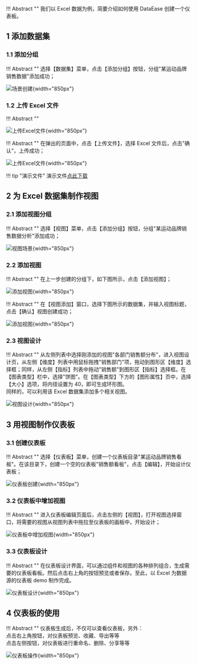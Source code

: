 
!!! Abstract ""
	我们以 Excel 数据为例，简要介绍如何使用 DataEase 创建一个仪表板。

## 1 添加数据集
### 1.1 添加分组

!!! Abstract ""
	选择【数据集】菜单，点击【添加分组】按钮，分组"某运动品牌销售数据"添加成功；

![场景创建](../../img/demo/添加分组.png){width="850px"}

### 1.2 上传 Excel 文件

!!! Abstract ""

![上传Excel文件](../../img/demo/添加excel数据集.png){width="850px"}

!!! Abstract ""
	在弹出的页面中，点击【上传文件】，选择 Excel 文件后，点击"确认"，上传成功；

![上传Excel文件](../../img/demo/上传excel文件.png){width="850px"}

!!! tip "演示文件"
	演示文件<a href="../sales_dashboard.xlsx" target="_blank">点此下载</a>

## 2 为 Excel 数据集制作视图
### 2.1 添加视图分组

!!! Abstract ""
	选择【视图】菜单，点击【添加分组】按钮，分组"某运动品牌销售数据分析"添加成功；

![视图场景](../../img/demo/添加视图分组.png){width="850px"}

### 2.2 添加视图

!!! Abstract ""
	在上一步创建的分组下，如下图所示，点击【添加视图】；

![添加视图](../../img/demo/添加视图.png){width="850px"}

!!! Abstract ""
	在【视图添加】窗口，选择下图所示的数据集，并输入视图标题，点击【确认】视图创建成功；

![添加视图](../../img/demo/选择数据集.png){width="850px"}

### 2.3 视图设计

!!! Abstract ""
	从左侧列表中选择刚添加的视图"各部门销售额分布"，进入视图设计页，从左侧【维度】列表中用鼠标拖拽"销售部门"项，拖动到图形区【维度】选择框；同样，从左侧【指标】列表中拖动"销售额"到图形区【指标】选择框。在【图表类型】栏中，选择"饼图"。在【图表类型】下方的【图形属性】页中，选择【大小】选项，将内径设置为 40，即可生成环形图。   
    同样的，可以利用该 Excel 数据集添加多个相关视图。

![视图设计](../../img/demo/视图设计.png){width="850px"}


## 3 用视图制作仪表板
### 3.1 创建仪表板

!!! Abstract ""
	选择【仪表板】菜单，创建一个仪表板目录"某运动品牌销售看板"。在该目录下，创建一个空的仪表板"销售额看板"，点击【编辑】，开始设计仪表板；

![仪表板创建](../../img/demo/仪表板创建.png){width="850px"}

### 3.2 仪表板中增加视图

!!! Abstract ""
	进入仪表板编辑页面后，点击左侧的【视图】，打开视图选择窗口，将需要的视图从视图列表中拖拉至仪表板的画板中，开始设计；

![仪表板中增加视图](../../img/demo/仪表板中增加视图.png){width="850px"}

### 3.3 仪表板设计

!!! Abstract ""
	在仪表板设计界面，可以通过组件和视图的各种排列组合，生成需要的仪表板看板。然后点击右上角的按钮预览或者保存。至此，以 Excel 为数据源的仪表板 demo 制作完成。

![仪表板设计](../../img/demo/仪表板设计.png){width="850px"}

## 4 仪表板的使用 

!!! Abstract ""
	仪表板生成后，不仅可以查看仪表板，另外：</br>点击右上角按钮，对仪表板预览、收藏、导出等等</br>点击左侧按钮，对仪表板进行重命名、删除、分享等等

![仪表板操作](../../img/demo/仪表板操作.png){width="850px"}